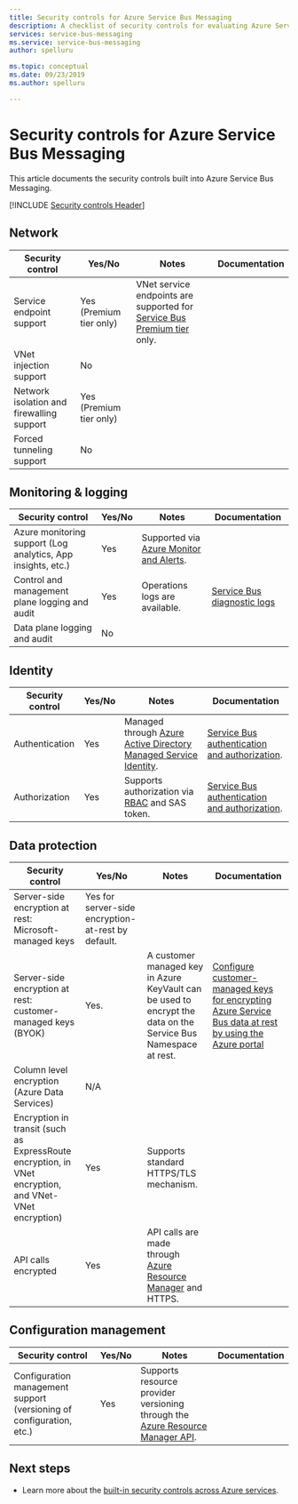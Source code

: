 ```yaml
---
title: Security controls for Azure Service Bus Messaging
description: A checklist of security controls for evaluating Azure Service Bus Messaging
services: service-bus-messaging
ms.service: service-bus-messaging
author: spelluru

ms.topic: conceptual
ms.date: 09/23/2019
ms.author: spelluru

---
```

# Security controls for Azure Service Bus Messaging

This article documents the security controls built into Azure Service Bus Messaging.

[!INCLUDE [Security controls Header](../../includes/security-controls-header.md)]

## Network

| Security control | Yes/No | Notes | Documentation |
|---|---|--|--|
| Service endpoint support| Yes (Premium tier only) | VNet service endpoints are supported for [Service Bus Premium tier](service-bus-premium-messaging.md) only. |  |
| VNet injection support| No | |  |
| Network isolation and firewalling support| Yes (Premium tier only) |  |  |
| Forced tunneling support| No |  |  |

## Monitoring & logging

| Security control | Yes/No | Notes| Documentation |
|---|---|--|--|
| Azure monitoring support (Log analytics, App insights, etc.)| Yes | Supported via [Azure Monitor and Alerts](service-bus-metrics-azure-monitor.md). |  |
| Control and management plane logging and audit| Yes | Operations logs are available.  | [Service Bus diagnostic logs](service-bus-diagnostic-logs.md) |
| Data plane logging and audit| No |  |

## Identity

| Security control | Yes/No | Notes| Documentation |
|---|---|--|--|
| Authentication| Yes | Managed through [Azure Active Directory Managed Service Identity](service-bus-managed-service-identity.md).| [Service Bus authentication and authorization](service-bus-authentication-and-authorization.md). |
| Authorization| Yes | Supports authorization via [RBAC](authenticate-application.md) and SAS token. | [Service Bus authentication and authorization](service-bus-authentication-and-authorization.md). |

## Data protection

| Security control | Yes/No | Notes | Documentation |
|---|---|--|--|
| Server-side encryption at rest: Microsoft-managed keys |  Yes for server-side encryption-at-rest by default. |  |  |
| Server-side encryption at rest: customer-managed keys (BYOK) | Yes. | A customer managed key in Azure KeyVault can be used to encrypt the data on the Service Bus Namespace at rest. | [Configure customer-managed keys for encrypting Azure Service Bus data at rest by using the Azure portal](configure-customer-managed-key.md)  |
| Column level encryption (Azure Data Services)| N/A | |   |
| Encryption in transit (such as ExpressRoute encryption, in VNet encryption, and VNet-VNet encryption)| Yes | Supports standard HTTPS/TLS mechanism. |   |
| API calls encrypted| Yes | API calls are made through [Azure Resource Manager](../azure-resource-manager/index.yml) and HTTPS. |   |

## Configuration management

| Security control | Yes/No | Notes| Documentation |
|---|---|--|--|
| Configuration management support (versioning of configuration, etc.)| Yes | Supports resource provider versioning through the [Azure Resource Manager API](/rest/api/resources/).|   |

## Next steps

- Learn more about the [built-in security controls across Azure services](../security/fundamentals/security-controls.md).

